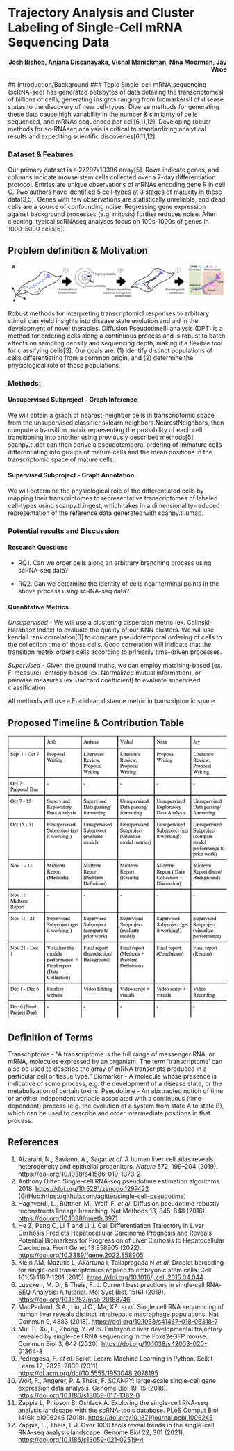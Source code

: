 # Trajectory Analysis and Cluster Labeling of Single-Cell mRNA Sequencing Data
<h4 style="text-align:right">
Josh Bishop, Anjana Dissanayaka, Vishal Manickman, Nina Moorman, Jay Wroe
</h4>
## Introduction/Background 
### Topic
Single-cell mRNA sequencing (scRNA-seq) has generated petabytes of data detailing the transcriptomesI of billions of cells, generating insights ranging from biomarkersII of disease states to the discovery of new cell-types. Diverse methods for generating these data cause high variability in the number & similarity of cells sequenced, and mRNAs sequenced per cell[6,11,12]. Developing robust methods for sc-RNAseq analysis is critical to standardizing analytical results and expediting scientific discoveries[6,11,12].

### Dataset & Features
Our primary dataset is a 27297x10396 array[5]. Rows indicate genes, and columns indicate mouse stem cells collected over a 7-day differentiation protocol. Entries are unique observations of mRNAs encoding gene R in cell C. Two authors have identified 5 cell-types at 3 stages of maturity in these data[3,5].
Genes with few observations are statistically unreliable, and dead cells are a source of confounding noise. Regressing gene expression against background processes (e.g. mitosis) further reduces noise. After cleaning, typical scRNAseq analyses focus on 100s-1000s of genes in 1000-5000 cells[6].

## Problem definition & Motivation

![Proposal Figure](proposal_figure.PNG)

Robust methods for interpreting transcriptomicI responses to arbitrary stimuli can yield insights into disease state evolution and aid in the development of novel therapies. Diffusion PseudotimeIII analysis (DPT) is a method for ordering cells along a continuous process and is robust to batch effects on sampling density and sequencing depth, making it a flexible tool for classifying cells[3].
Our goals are: (1) identify distinct populations of cells differentiating from a common origin, and (2) determine the physiological role of those populations.

### Methods:
#### Unsupervised Subproject - Graph Inference
We will obtain a graph of nearest-neighbor cells in transcriptomic space from the unsupervised classifier sklearn.neighbors.NearestNeighbors, then compute a transition matrix representing the probability of each cell transitioning into another using previously described methods[5]. scanpy.tl.dpt can then derive a pseudotemporal ordering of immature cells differentiating into groups of mature cells and the mean positions in the transcriptomic space of mature cells.
#### Supervised Subproject - Graph Annotation
We will determine the physiological role of the differentiated cells by mapping their transcriptomes to representative transcriptomes of labeled cell-types using scanpy.tl.ingest, which takes in a dimensionality-reduced representation of the reference data generated with scanpy.tl.umap.

### Potential results and Discussion
#### Research Questions
* RQ1. Can we order cells along an arbitrary branching process using scRNA-seq data? 

* RQ2. Can we determine the identity of cells near terminal points in the above process using scRNA-seq data?

#### Quantitative Metrics 
_Unsupervised_ - We will use a clustering dispersion metric (ex. Calinski-Harabasz Index) to evaluate the quality of our KNN clusters. We will use kendall rank correlation[3] to compare pseudotemporal ordering of cells to the collection time of those cells. Good correlation will indicate that the transition matrix orders cells according to primarily time-driven processes.

_Supervised_ - Given the ground truths, we can employ matching-based (ex. F-measure), entropy-based (ex. Normalized mutual information), or pairwise measures (ex. Jaccard coefficient) to evaluate supervised classification.

All methods will use a Euclidean distance metric in transcriptomic space.


## Proposed Timeline & Contribution Table

![Proposal Timeline](proposal_timeline.png)


## Definition of Terms
Transcriptome - “A transcriptome is the full range of messenger RNA, or mRNA, molecules expressed by an organism. The term ‘transcriptome’ can also be used to describe the array of mRNA transcripts produced in a particular cell or tissue type.”
Biomarker - A molecule whose presence is indicative of some process, e.g. the development of a disease state, or the metabolization of certain toxins.
Pseudotime - An abstracted notion of time or another independent variable associated with a continuous (time-dependent) process (e.g. the evolution of a system from state A to state B), which can be used to describe and order intermediate positions in that process.

## References
1. Aizarani, N., Saviano, A., Sagar _et al_. A human liver cell atlas reveals heterogeneity and epithelial progenitors. _Nature_ 572, 199–204 (2019). https://doi.org/10.1038/s41586-019-1373-2 
2. Anthony Gitter. Single-cell RNA-seq pseudotime estimation algorithms. 2018. https://doi.org/10.5281/zenodo.1297422 (GitHub:https://github.com/agitter/single-cell-pseudotime) 
3. Haghverdi, L., Büttner, M., Wolf, F. _et al_. Diffusion pseudotime robustly reconstructs lineage branching. Nat Methods 13, 845–848 (2016). https://doi.org/10.1038/nmeth.3971 
4. He Z, Peng C, Li T and Li J. Cell Differentiation Trajectory in Liver Cirrhosis Predicts Hepatocellular Carcinoma Prognosis and Reveals Potential Biomarkers for Progression of Liver Cirrhosis to Hepatocellular Carcinoma. Front Genet 13:858905 (2022). https://doi.org/10.3389/fgene.2022.858905 
5. Klein AM, Mazutis L, Akartuna I, Tallapragada N _et al_. Droplet barcoding for single-cell transcriptomics applied to embryonic stem cells. Cell 161(5):1187-1201 (2015). https://doi.org/10.1016/j.cell.2015.04.044
6. Luecken, M. D., & Theis, F. J. Current best practices in single‐cell RNA‐SEQ Analysis: A tutorial. Mol Syst Biol, 15(6) (2019). https://doi.org/10.15252/msb.20188746 
7. MacParland, S.A., Liu, J.C., Ma, XZ. _et al_. Single cell RNA sequencing of human liver reveals distinct intrahepatic macrophage populations. Nat Commun 9, 4383 (2018). https://doi.org/10.1038/s41467-018-06318-7 
8. Mu, T., Xu, L., Zhong, Y. _et al_. Embryonic liver developmental trajectory revealed by single-cell RNA sequencing in the Foxa2eGFP mouse. Commun Biol 3, 642 (2020). https://doi.org/10.1038/s42003-020-01364-8 
9. Pedregosa, F. _et al_. Scikit-Learn: Machine Learning in Python. Scikit-Learn 12, 2825–2830 (2011). https://dl.acm.org/doi/10.5555/1953048.2078195 
10. Wolf, F., Angerer, P. & Theis, F. SCANPY: large-scale single-cell gene expression data analysis. Genome Biol 19, 15 (2018). https://doi.org/10.1186/s13059-017-1382-0 
11. Zappia L, Phipson B, Oshlack A. Exploring the single-cell RNA-seq analysis landscape with the scRNA-tools database. PLoS Comput Biol 14(6): e1006245 (2018). https://doi.org/10.1371/journal.pcbi.1006245 
12. Zappia, L., Theis, F.J. Over 1000 tools reveal trends in the single-cell RNA-seq analysis landscape. Genome Biol 22, 301 (2021). https://doi.org/10.1186/s13059-021-02519-4
